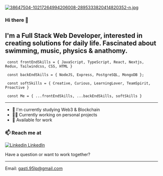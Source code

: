 [![38647504-10217264994206008-2895333820414820352-n.jpg](https://i.postimg.cc/59K61rPD/38647504-10217264994206008-2895333820414820352-n.jpg)](https://postimg.cc/py82JsMB)

### Hi there 👋

## I'm a Full Stack Web Developer, interested in creating solutions for daily life. Fascinated about swimming, music, physics & anathomy.

```
 const frontEndSkills = { JavaScript, TypeScript, React, Nextjs, Redux, Tailwindcss, CSS, HTML }

 const backEndSkills = { NodeJS, Express, PostgreSQL, MongoDB };

 const softSkills = { Creative, Curious, LearningLover, TeamSpirit, Proactive }
```

```
 const Me = { ...frontEndSkills, ...backEndSkills, softSkills }
```
_____________________________



  - 👾 I'm currently studying Web3 & Blockchain
  - 👨‍💻 Currently working on personal projects 
  - 🔭 Available for work
  

  
  ### 📫 Reach me at  
  [![Linkedin](https://i.stack.imgur.com/gVE0j.png) LinkedIn](https://www.linkedin.com/in/gaston-saralegui-2a63681ba/)
  
  Have a question or want to work together?
  ________________________
  Email: gasti.95lp@gmail.com  
  
